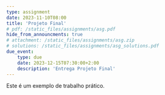 ```yaml
---
type: assignment
date: 2023-11-10T08:00
title: 'Projeto Final'
# pdf: /static_files/assignments/asg.pdf
hide_from_announcments: true
# attachment: /static_files/assignments/asg.zip
# solutions: /static_files/assignments/asg_solutions.pdf
due_event: 
    type: due
    date: 2023-12-15T07:30:00+2:00
    description: 'Entrega Projeto Final'
---
```

Este é um exemplo de trabalho prático.
